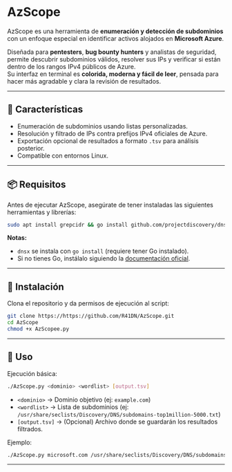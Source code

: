 # AzScope

AzScope es una herramienta de **enumeración y detección de subdominios** con un enfoque especial en identificar activos alojados en **Microsoft Azure**.

Diseñada para **pentesters**, **bug bounty hunters** y analistas de seguridad, permite descubrir subdominios válidos, resolver sus IPs y verificar si están dentro de los rangos IPv4 públicos de Azure.  
Su interfaz en terminal es **colorida, moderna y fácil de leer**, pensada para hacer más agradable y clara la revisión de resultados.

---

## 🚀 Características

- Enumeración de subdominios usando listas personalizadas.
- Resolución y filtrado de IPs contra prefijos IPv4 oficiales de Azure.
- Exportación opcional de resultados a formato `.tsv` para análisis posterior.
- Compatible con entornos Linux.

---

## 📦 Requisitos

Antes de ejecutar AzScope, asegúrate de tener instaladas las siguientes herramientas y librerías:

```bash
sudo apt install grepcidr && go install github.com/projectdiscovery/dnsx/cmd/dnsx@latest && pip install rich
```

**Notas:**
- `dnsx` se instala con `go install` (requiere tener Go instalado).
- Si no tienes Go, instálalo siguiendo la [documentación oficial](https://go.dev/doc/install).

---

## 🔧 Instalación

Clona el repositorio y da permisos de ejecución al script:

```bash
git clone https://https://github.com/R41DN/AzScope.git
cd AzScope
chmod +x AzScopee.py
```

---

## 📌 Uso

Ejecución básica:

```bash
./AzScope.py <dominio> <wordlist> [output.tsv]
```

- `<dominio>` → Dominio objetivo (ej: `example.com`)
- `<wordlist>` → Lista de subdominios (ej: `/usr/share/seclists/Discovery/DNS/subdomains-top1million-5000.txt`)
- `[output.tsv]` → (Opcional) Archivo donde se guardarán los resultados filtrados.

Ejemplo:

```bash
./AzScope.py microsoft.com /usr/share/seclists/Discovery/DNS/subdomains-top1million-5000.txt resultados.tsv
```

---

